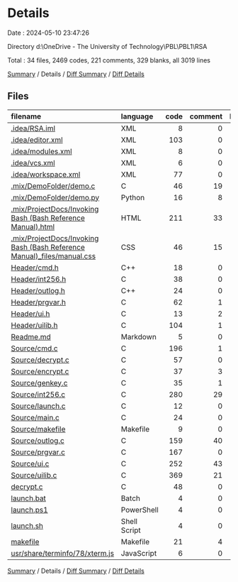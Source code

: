 # Details

Date : 2024-05-10 23:47:26

Directory d:\\OneDrive - The University of Technology\\PBL\\PBL1\\RSA

Total : 34 files,  2469 codes, 221 comments, 329 blanks, all 3019 lines

[Summary](results.md) / Details / [Diff Summary](diff.md) / [Diff Details](diff-details.md)

## Files
| filename | language | code | comment | blank | total |
| :--- | :--- | ---: | ---: | ---: | ---: |
| [.idea/RSA.iml](/.idea/RSA.iml) | XML | 8 | 0 | 0 | 8 |
| [.idea/editor.xml](/.idea/editor.xml) | XML | 103 | 0 | 0 | 103 |
| [.idea/modules.xml](/.idea/modules.xml) | XML | 8 | 0 | 0 | 8 |
| [.idea/vcs.xml](/.idea/vcs.xml) | XML | 6 | 0 | 0 | 6 |
| [.idea/workspace.xml](/.idea/workspace.xml) | XML | 77 | 0 | 0 | 77 |
| [.mix/DemoFolder/demo.c](/.mix/DemoFolder/demo.c) | C | 46 | 19 | 10 | 75 |
| [.mix/DemoFolder/demo.py](/.mix/DemoFolder/demo.py) | Python | 16 | 8 | 5 | 29 |
| [.mix/ProjectDocs/Invoking Bash (Bash Reference Manual).html](/.mix/ProjectDocs/Invoking%20Bash%20(Bash%20Reference%20Manual).html) | HTML | 211 | 33 | 15 | 259 |
| [.mix/ProjectDocs/Invoking Bash (Bash Reference Manual)_files/manual.css](/.mix/ProjectDocs/Invoking%20Bash%20(Bash%20Reference%20Manual)_files/manual.css) | CSS | 46 | 15 | 12 | 73 |
| [Header/cmd.h](/Header/cmd.h) | C++ | 18 | 0 | 5 | 23 |
| [Header/int256.h](/Header/int256.h) | C | 38 | 0 | 16 | 54 |
| [Header/outlog.h](/Header/outlog.h) | C++ | 24 | 0 | 5 | 29 |
| [Header/prgvar.h](/Header/prgvar.h) | C | 62 | 1 | 16 | 79 |
| [Header/ui.h](/Header/ui.h) | C | 13 | 2 | 4 | 19 |
| [Header/uilib.h](/Header/uilib.h) | C | 104 | 1 | 14 | 119 |
| [Readme.md](/Readme.md) | Markdown | 5 | 0 | 1 | 6 |
| [Source/cmd.c](/Source/cmd.c) | C | 196 | 1 | 21 | 218 |
| [Source/decrypt.c](/Source/decrypt.c) | C | 57 | 0 | 22 | 79 |
| [Source/encrypt.c](/Source/encrypt.c) | C | 37 | 3 | 5 | 45 |
| [Source/genkey.c](/Source/genkey.c) | C | 35 | 1 | 10 | 46 |
| [Source/int256.c](/Source/int256.c) | C | 280 | 29 | 31 | 340 |
| [Source/launch.c](/Source/launch.c) | C | 12 | 0 | 2 | 14 |
| [Source/main.c](/Source/main.c) | C | 24 | 0 | 8 | 32 |
| [Source/makefile](/Source/makefile) | Makefile | 9 | 0 | 2 | 11 |
| [Source/outlog.c](/Source/outlog.c) | C | 159 | 40 | 18 | 217 |
| [Source/prgvar.c](/Source/prgvar.c) | C | 167 | 0 | 23 | 190 |
| [Source/ui.c](/Source/ui.c) | C | 252 | 43 | 20 | 315 |
| [Source/uilib.c](/Source/uilib.c) | C | 369 | 21 | 47 | 437 |
| [decrypt.c](/decrypt.c) | C | 48 | 0 | 6 | 54 |
| [launch.bat](/launch.bat) | Batch | 4 | 0 | 1 | 5 |
| [launch.ps1](/launch.ps1) | PowerShell | 4 | 0 | 1 | 5 |
| [launch.sh](/launch.sh) | Shell Script | 4 | 0 | 0 | 4 |
| [makefile](/makefile) | Makefile | 21 | 4 | 9 | 34 |
| [usr/share/terminfo/78/xterm.js](/usr/share/terminfo/78/xterm.js) | JavaScript | 6 | 0 | 0 | 6 |

[Summary](results.md) / Details / [Diff Summary](diff.md) / [Diff Details](diff-details.md)